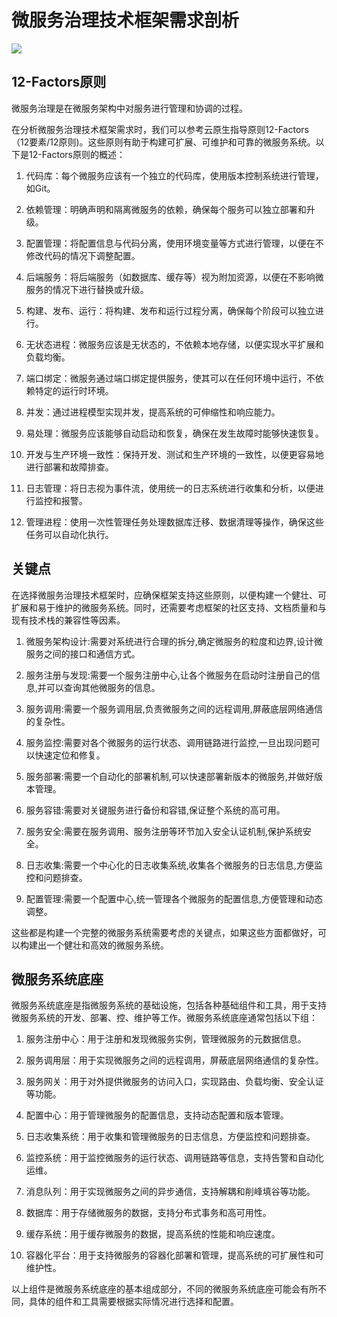 # 微服务治理技术框架需求剖析



![](https://cqlwm-typora.oss-cn-chengdu.aliyuncs.com/img/202201141303736.png)



## 12-Factors原则

微服务治理是在微服务架构中对服务进行管理和协调的过程。

在分析微服务治理技术框架需求时，我们可以参考云原生指导原则12-Factors（12要素/12原则)。这些原则有助于构建可扩展、可维护和可靠的微服务系统。以下是12-Factors原则的概述：

1. 代码库：每个微服务应该有一个独立的代码库，使用版本控制系统进行管理，如Git。

2. 依赖管理：明确声明和隔离微服务的依赖，确保每个服务可以独立部署和升级。

3. 配置管理：将配置信息与代码分离，使用环境变量等方式进行管理，以便在不修改代码的情况下调整配置。

4. 后端服务：将后端服务（如数据库、缓存等）视为附加资源，以便在不影响微服务的情况下进行替换或升级。

5. 构建、发布、运行：将构建、发布和运行过程分离，确保每个阶段可以独立进行。

6. 无状态进程：微服务应该是无状态的，不依赖本地存储，以便实现水平扩展和负载均衡。

7. 端口绑定：微服务通过端口绑定提供服务，使其可以在任何环境中运行，不依赖特定的运行时环境。

8. 并发：通过进程模型实现并发，提高系统的可伸缩性和响应能力。

9. 易处理：微服务应该能够自动启动和恢复，确保在发生故障时能够快速恢复。

10. 开发与生产环境一致性：保持开发、测试和生产环境的一致性，以便更容易地进行部署和故障排查。

11. 日志管理：将日志视为事件流，使用统一的日志系统进行收集和分析，以便进行监控和报警。

12. 管理进程：使用一次性管理任务处理数据库迁移、数据清理等操作，确保这些任务可以自动化执行。




## 关键点

在选择微服务治理技术框架时，应确保框架支持这些原则，以便构建一个健壮、可扩展和易于维护的微服务系统。同时，还需要考虑框架的社区支持、文档质量和与现有技术栈的兼容性等因素。

1. 微服务架构设计:需要对系统进行合理的拆分,确定微服务的粒度和边界,设计微服务之间的接口和通信方式。

2. 服务注册与发现:需要一个服务注册中心,让各个微服务在启动时注册自己的信息,并可以查询其他微服务的信息。

3. 服务调用:需要一个服务调用层,负责微服务之间的远程调用,屏蔽底层网络通信的复杂性。

4. 服务监控:需要对各个微服务的运行状态、调用链路进行监控,一旦出现问题可以快速定位和修复。

5. 服务部署:需要一个自动化的部署机制,可以快速部署新版本的微服务,并做好版本管理。

6. 服务容错:需要对关键服务进行备份和容错,保证整个系统的高可用。

7. 服务安全:需要在服务调用、服务注册等环节加入安全认证机制,保护系统安全。

8. 日志收集:需要一个中心化的日志收集系统,收集各个微服务的日志信息,方便监控和问题排查。

9. 配置管理:需要一个配置中心,统一管理各个微服务的配置信息,方便管理和动态调整。

这些都是构建一个完整的微服务系统需要考虑的关键点，如果这些方面都做好，可以构建出一个健壮和高效的微服务系统。



## 微服务系统底座

微服务系统底座是指微服务系统的基础设施，包括各种基础组件和工具，用于支持微服务系统的开发、部署、控、维护等工作。微服务系统底座通常包括以下组：

1. 服务注册中心：用于注册和发现微服务实例，管理微服务的元数据信息。

2. 服务调用层：用于实现微服务之间的远程调用，屏蔽底层网络通信的复杂性。

3. 服务网关：用于对外提供微服务的访问入口，实现路由、负载均衡、安全认证等功能。

4. 配置中心：用于管理微服务的配置信息，支持动态配置和版本管理。

5. 日志收集系统：用于收集和管理微服务的日志信息，方便监控和问题排查。

6. 监控系统：用于监控微服务的运行状态、调用链路等信息，支持告警和自动化运维。

7. 消息队列：用于实现微服务之间的异步通信，支持解耦和削峰填谷等功能。

8. 数据库：用于存储微服务的数据，支持分布式事务和高可用性。

9. 缓存系统：用于缓存微服务的数据，提高系统的性能和响应速度。

10. 容器化平台：用于支持微服务的容器化部署和管理，提高系统的可扩展性和可维护性。

以上组件是微服务系统底座的基本组成部分，不同的微服务系统底座可能会有所不同，具体的组件和工具需要根据实际情况进行选择和配置。